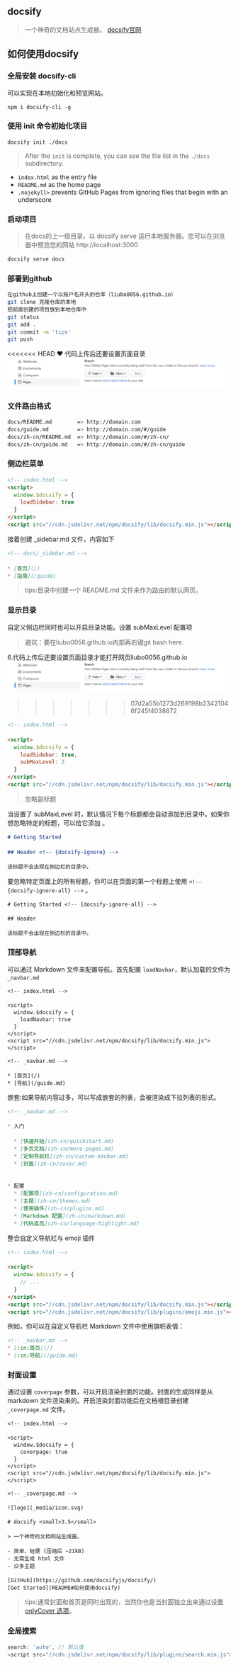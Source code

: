 ## docsify

> 一个神奇的文档站点生成器。
[docsify官网](https://docsify.js.org/#/)

## 如何使用docsify

### 全局安装 docsify-cli 
可以实现在本地初始化和预览网站。
```
npm i docsify-cli -g
```
 ### 使用 init 命令初始化项目
```bash
docsify init ./docs
```
> After the `init` is complete, you can see the file list in the `./docs` subdirectory.

- `index.html` as the entry file
- `README.md` as the home page
- `.nojekyll>` prevents GitHub Pages from ignoring files that begin with an underscore

### 启动项目

> 在docs的上一级目录，以 docsify serve 运行本地服务器。您可以在浏览器中预览您的网站 http://localhost:3000
```bash
docsify serve docs
```
### 部署到github

```bash
在github上创建一个以账户名开头的仓库（liubo0056.github.io）
git clone 克隆仓库的本地
把前面创建的项目放到本地仓库中
git status
git add .
git commit -m 'tips'
git push
```
<<<<<<< HEAD
:heart: 代码上传后还要设置页面目录
![image](_images/cf819e74-2a4a-4d02-84ad-cb94726d6f57.png)

### 文件路由格式

```bash
docs/README.md        => http://domain.com
docs/guide.md         => http://domain.com/#/guide
docs/zh-cn/README.md  => http://domain.com/#/zh-cn/
docs/zh-cn/guide.md   => http://domain.com/#/zh-cn/guide
```
### 侧边栏菜单

```html
<!-- index.html -->
<script>
  window.$docsify = {
    loadSidebar: true
  }
</script>
<script src="//cdn.jsdelivr.net/npm/docsify/lib/docsify.min.js"></script>
```
接着创建 _sidebar.md 文件，内容如下

```markdown
<!-- docs/_sidebar.md -->

* [首页](/)
* [指南](/guide)
```
> tips:目录中创建一个 README.md 文件来作为路由的默认网页。

### 显示目录

自定义侧边栏同时也可以开启目录功能。设置 subMaxLevel 配置项

> 避坑：要在liubo0056.github.io内部再右键git bash here.

6.代码上传后还要设置页面目录才能打开网页liubo0056.github.io
![image](images/cf819e74-2a4a-4d02-84ad-cb94726d6f57.png)

>>>>>>> 07d2a55b1273d269198b23421046f245f4038672

```html
<!-- index.html -->

<script>
  window.$docsify = {
    loadSidebar: true,
    subMaxLevel: 2
  }
</script>
<script src="//cdn.jsdelivr.net/npm/docsify/lib/docsify.min.js"></script>
```

> 忽略副标题

当设置了 subMaxLevel 时，默认情况下每个标题都会自动添加到目录中。如果你想忽略特定的标题，可以给它添加 <!-- {docsify-ignore} --> 。

```markdown
# Getting Started

## Header <!-- {docsify-ignore} -->

该标题不会出现在侧边栏的目录中。
```

要忽略特定页面上的所有标题，你可以在页面的第一个标题上使用 `<!-- {docsify-ignore-all} -->` 。

```
# Getting Started <!-- {docsify-ignore-all} -->

## Header

该标题不会出现在侧边栏的目录中。
```

### 顶部导航

可以通过 Markdown 文件来配置导航。首先配置 `loadNavbar`，默认加载的文件为 `_navbar.md`

```
<!-- index.html -->

<script>
  window.$docsify = {
    loadNavbar: true
  }
</script>
<script src="//cdn.jsdelivr.net/npm/docsify/lib/docsify.min.js"></script>
```

```
<!-- _navbar.md -->

* [首页](/)
* [导航](/guide.md)
```

嵌套:如果导航内容过多，可以写成嵌套的列表，会被渲染成下拉列表的形式。

```markdown
<!-- _navbar.md -->

* 入门

  * [快速开始](zh-cn/quickstart.md)
  * [多页文档](zh-cn/more-pages.md)
  * [定制导航栏](zh-cn/custom-navbar.md)
  * [封面](zh-cn/cover.md)


* 配置
  * [配置项](zh-cn/configuration.md)
  * [主题](zh-cn/themes.md)
  * [使用插件](zh-cn/plugins.md)
  * [Markdown 配置](zh-cn/markdown.md)
  * [代码高亮](zh-cn/language-highlight.md)
```

整合自定义导航栏与 emoji 插件

```html
<!-- index.html -->

<script>
  window.$docsify = {
    // ...
  }
</script>
<script src="//cdn.jsdelivr.net/npm/docsify/lib/docsify.min.js"></script>
<script src="//cdn.jsdelivr.net/npm/docsify/lib/plugins/emoji.min.js"></script>
```

例如，你可以在自定义导航栏 Markdown 文件中使用旗帜表情：

```markdown
<!-- _navbar.md -->
* [:cn:首页](/)
* [:cn:导航](/guide.md)
```

### 封面设置
通过设置 `coverpage` 参数，可以开启渲染封面的功能。封面的生成同样是从 markdown 文件渲染来的。开启渲染封面功能后在文档根目录创建 `_coverpage.md` 文件。

```
<!-- index.html -->

<script>
  window.$docsify = {
    coverpage: true
  }
</script>
<script src="//cdn.jsdelivr.net/npm/docsify/lib/docsify.min.js"></script>
```

```
<!-- _coverpage.md -->

![logo](_media/icon.svg)

# docsify <small>3.5</small>

> 一个神奇的文档网站生成器。

- 简单、轻便 (压缩后 ~21kB)
- 无需生成 html 文件
- 众多主题

[GitHub](https://github.com/docsifyjs/docsify/)
[Get Started](README#如何使用docsify)
```

>  tips:通常封面和首页是同时出现的，当然你也是当封面独立出来通过设置[onlyCover 选项](https://docsify.js.org/#/zh-cn/configuration?id=onlycover)。
### 全局搜索
```javascript
search: 'auto', // 默认值
<script src="//cdn.jsdelivr.net/npm/docsify/lib/plugins/search.min.js"></script>
```

